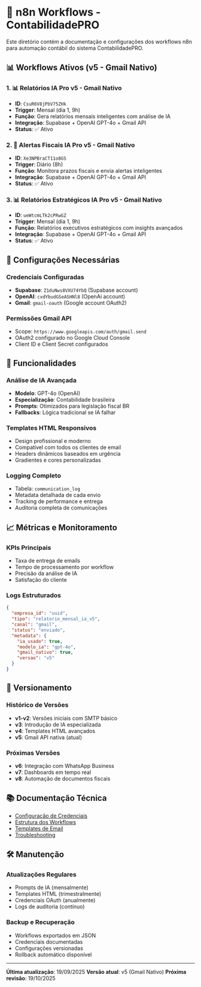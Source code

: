 # 🤖 n8n Workflows - ContabilidadePRO

Este diretório contém a documentação e configurações dos workflows n8n para automação contábil do sistema ContabilidadePRO.

## 📊 Workflows Ativos (v5 - Gmail Nativo)

### 1. 📊 Relatórios IA Pro v5 - Gmail Nativo
- **ID**: `CsuR6V8jPbV75ZHk`
- **Trigger**: Mensal (dia 1, 9h)
- **Função**: Gera relatórios mensais inteligentes com análise de IA
- **Integração**: Supabase + OpenAI GPT-4o + Gmail API
- **Status**: ✅ Ativo

### 2. 🚨 Alertas Fiscais IA Pro v5 - Gmail Nativo
- **ID**: `Xe3NPBraCT11o8GS`
- **Trigger**: Diário (8h)
- **Função**: Monitora prazos fiscais e envia alertas inteligentes
- **Integração**: Supabase + OpenAI GPT-4o + Gmail API
- **Status**: ✅ Ativo

### 3. 📊 Relatórios Estratégicos IA Pro v5 - Gmail Nativo
- **ID**: `ueWtcmLTk2cPRwGZ`
- **Trigger**: Mensal (dia 1, 9h)
- **Função**: Relatórios executivos estratégicos com insights avançados
- **Integração**: Supabase + OpenAI GPT-4o + Gmail API
- **Status**: ✅ Ativo

## 🔧 Configurações Necessárias

### Credenciais Configuradas
- **Supabase**: `Z1duNws8VXU74YbQ` (Supabase account)
- **OpenAI**: `cxdYbudGSeASHNl8` (OpenAi account)
- **Gmail**: `gmail-oauth` (Google account OAuth2)

### Permissões Gmail API
- Scope: `https://www.googleapis.com/auth/gmail.send`
- OAuth2 configurado no Google Cloud Console
- Client ID e Client Secret configurados

## 🚀 Funcionalidades

### Análise de IA Avançada
- **Modelo**: GPT-4o (OpenAI)
- **Especialização**: Contabilidade brasileira
- **Prompts**: Otimizados para legislação fiscal BR
- **Fallbacks**: Lógica tradicional se IA falhar

### Templates HTML Responsivos
- Design profissional e moderno
- Compatível com todos os clientes de email
- Headers dinâmicos baseados em urgência
- Gradientes e cores personalizadas

### Logging Completo
- Tabela: `communication_log`
- Metadata detalhada de cada envio
- Tracking de performance e entrega
- Auditoria completa de comunicações

## 📈 Métricas e Monitoramento

### KPIs Principais
- Taxa de entrega de emails
- Tempo de processamento por workflow
- Precisão da análise de IA
- Satisfação do cliente

### Logs Estruturados
```json
{
  "empresa_id": "uuid",
  "tipo": "relatorio_mensal_ia_v5",
  "canal": "gmail",
  "status": "enviado",
  "metadata": {
    "ia_usado": true,
    "modelo_ia": "gpt-4o",
    "gmail_nativo": true,
    "versao": "v5"
  }
}
```

## 🔄 Versionamento

### Histórico de Versões
- **v1-v2**: Versões iniciais com SMTP básico
- **v3**: Introdução de IA especializada
- **v4**: Templates HTML avançados
- **v5**: Gmail API nativa (atual)

### Próximas Versões
- **v6**: Integração com WhatsApp Business
- **v7**: Dashboards em tempo real
- **v8**: Automação de documentos fiscais

## 📚 Documentação Técnica

- [Configuração de Credenciais](./docs/credentials.md)
- [Estrutura dos Workflows](./docs/workflow-structure.md)
- [Templates de Email](./docs/email-templates.md)
- [Troubleshooting](./docs/troubleshooting.md)

## 🛠️ Manutenção

### Atualizações Regulares
- Prompts de IA (mensalmente)
- Templates HTML (trimestralmente)
- Credenciais OAuth (anualmente)
- Logs de auditoria (contínuo)

### Backup e Recuperação
- Workflows exportados em JSON
- Credenciais documentadas
- Configurações versionadas
- Rollback automático disponível

---

**Última atualização**: 19/09/2025
**Versão atual**: v5 (Gmail Nativo)
**Próxima revisão**: 19/10/2025

